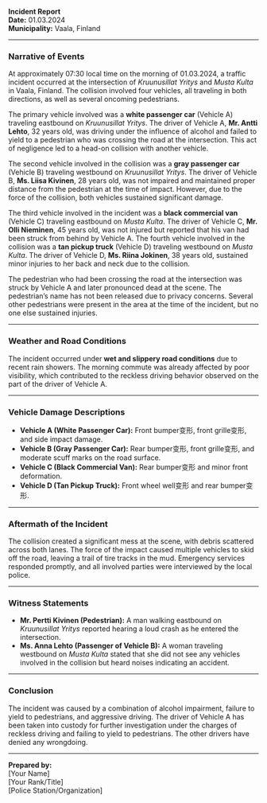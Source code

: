 

**Incident Report**  
**Date:** 01.03.2024  
**Municipality:** Vaala, Finland  

---

### **Narrative of Events**

At approximately 07:30 local time on the morning of 01.03.2024, a traffic incident occurred at the intersection of *Kruunusillat Yritys* and *Musta Kulta* in Vaala, Finland. The collision involved four vehicles, all traveling in both directions, as well as several oncoming pedestrians.

The primary vehicle involved was a **white passenger car** (Vehicle A) traveling eastbound on *Kruunusillat Yritys*. The driver of Vehicle A, **Mr. Antti Lehto**, 32 years old, was driving under the influence of alcohol and failed to yield to a pedestrian who was crossing the road at the intersection. This act of negligence led to a head-on collision with another vehicle.

The second vehicle involved in the collision was a **gray passenger car** (Vehicle B) traveling westbound on *Kruunusillat Yritys*. The driver of Vehicle B, **Ms. Liisa Kivinen**, 28 years old, was not impaired and maintained proper distance from the pedestrian at the time of impact. However, due to the force of the collision, both vehicles sustained significant damage.

The third vehicle involved in the incident was a **black commercial van** (Vehicle C) traveling eastbound on *Musta Kulta*. The driver of Vehicle C, **Mr. Olli Nieminen**, 45 years old, was not injured but reported that his van had been struck from behind by Vehicle A. The fourth vehicle involved in the collision was a **tan pickup truck** (Vehicle D) traveling westbound on *Musta Kulta*. The driver of Vehicle D, **Ms. Riina Jokinen**, 38 years old, sustained minor injuries to her back and neck due to the collision.

The pedestrian who had been crossing the road at the intersection was struck by Vehicle A and later pronounced dead at the scene. The pedestrian’s name has not been released due to privacy concerns. Several other pedestrians were present in the area at the time of the incident, but no one else sustained injuries.

---

### **Weather and Road Conditions**

The incident occurred under **wet and slippery road conditions** due to recent rain showers. The morning commute was already affected by poor visibility, which contributed to the reckless driving behavior observed on the part of the driver of Vehicle A.

---

### **Vehicle Damage Descriptions**

- **Vehicle A (White Passenger Car):** Front bumper变形, front grille变形, and side impact damage.
- **Vehicle B (Gray Passenger Car):** Rear bumper变形, front grille变形, and moderate scuff marks on the road surface.
- **Vehicle C (Black Commercial Van):** Rear bumper变形 and minor front deformation.
- **Vehicle D (Tan Pickup Truck):** Front wheel well变形 and rear bumper变形.

---

### **Aftermath of the Incident**

The collision created a significant mess at the scene, with debris scattered across both lanes. The force of the impact caused multiple vehicles to skid off the road, leaving a trail of tire tracks in the mud. Emergency services responded promptly, and all involved parties were interviewed by the local police.

---

### **Witness Statements**

- **Mr. Pertti Kivinen (Pedestrian):** A man walking eastbound on *Kruunusillat Yritys* reported hearing a loud crash as he entered the intersection.
- **Ms. Anna Lehto (Passenger of Vehicle B):** A woman traveling westbound on *Musta Kulta* stated that she did not see any vehicles involved in the collision but heard noises indicating an accident.

---

### **Conclusion**

The incident was caused by a combination of alcohol impairment, failure to yield to pedestrians, and aggressive driving. The driver of Vehicle A has been taken into custody for further investigation under the charges of reckless driving and failing to yield to pedestrians. The other drivers have denied any wrongdoing.

--- 

**Prepared by:**  
[Your Name]  
[Your Rank/Title]  
[Police Station/Organization]